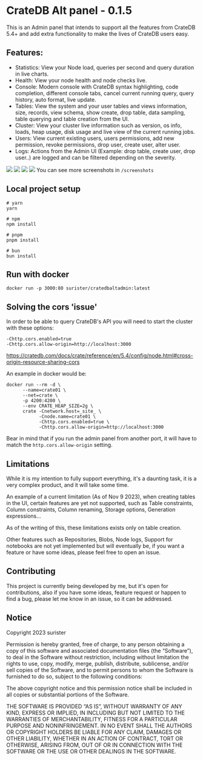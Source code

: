 # CrateDB Alt panel - 0.1.5

This is an Admin panel that intends to support all the features from CrateDB 5.4+ and add extra
functionality to make the lives of CrateDB users easy.

## Features:

- Statistics: View your Node load, queries per second and query duration in live charts.
- Health: View your node health and node checks live.
- Console: Modern console with CrateDB syntax highlighting, code completion, different console tabs,
  cancel current running query, query history, auto format, live update.
- Tables: View the system and your user tables and views information, size, records, view schema,
  show create, drop table, data sampling, table querying and table creation from the UI.
- Cluster: View your cluster live information such as version, os info, loads, heap usage, disk
  usage and live view of the current running jobs.
- Users: View current existing users, users permissions, add new permission, revoke permissions,
  drop user, create user, alter user.
- Logs: Actions from the Admin UI (Example: drop table, create user, drop user..) are logged and can
  be filtered depending on the severity.

![](https://raw.githubusercontent.com/surister/crate-admin-alt/master/screenshots/overview.png)
![](https://raw.githubusercontent.com/surister/crate-admin-alt/master/screenshots/console.png)
![](https://raw.githubusercontent.com/surister/crate-admin-alt/master/screenshots/tables.png)
![](https://raw.githubusercontent.com/surister/crate-admin-alt/master/screenshots/cluster.png)
You can see more screenshots in `/screenshots`

## Local project setup

```
# yarn
yarn

# npm
npm install

# pnpm
pnpm install

# bun
bun install
```

## Run with docker

```shell
docker run -p 3000:80 surister/cratedbaltadmin:latest
```

## Solving the cors 'issue'

In order to be able to query CrateDB's API you will need to start the cluster with these options:

```
-Chttp.cors.enabled=true
-Chttp.cors.allow-origin=http://localhost:3000
```

https://cratedb.com/docs/crate/reference/en/5.4/config/node.html#cross-origin-resource-sharing-cors

An example in docker would be:

```shell
docker run --rm -d \
      --name=crate01 \
      --net=crate \
      -p 4200:4200 \
      --env CRATE_HEAP_SIZE=2g \
      crate -Cnetwork.host=_site_ \
            -Cnode.name=crate01 \
            -Chttp.cors.enabled=true \
            -Chttp.cors.allow-origin=http://localhost:3000
```

Bear in mind that if you run the admin panel from another port, it will have to match
the `http.cors.allow-origin` setting.

## Limitations

While it is my intention to fully support everything, it's a daunting task, it is a very complex
product, and it will take some time.

An example of a current limitation (As of Nov 9 2023), when creating tables in the UI, certain
features are yet not supported, such as
Table constraints, Column constraints, Column renaming, Storage options, Generation expressions...

As of the writing of this, these limitations exists only on table creation.

Other features such as Repositories, Blobs, Node logs, Support for notebooks are not yet implemented
but will eventually be, if you want a feature or have some ideas, please feel free to open an issue.

## Contributing

This project is currently being developed by me, but it's open for contributions, also if you
have some ideas, feature request or happen to find a bug, please let me know in an issue, so it can be addressed.

## Notice

Copyright 2023 surister

Permission is hereby granted, free of charge, to any person obtaining a copy of this software and
associated documentation files (the “Software”), to deal in the Software without restriction,
including without limitation the rights to use, copy, modify, merge, publish, distribute,
sublicense, and/or sell copies of the Software, and to permit persons to whom the Software is
furnished to do so, subject to the following conditions:

The above copyright notice and this permission notice shall be included in all copies or substantial
portions of the Software.

THE SOFTWARE IS PROVIDED “AS IS”, WITHOUT WARRANTY OF ANY KIND, EXPRESS OR IMPLIED, IN INCLUDING BUT
NOT LIMITED TO THE WARRANTIES OF MERCHANTABILITY, FITNESS FOR A PARTICULAR PURPOSE AND
NONINFRINGEMENT. IN NO EVENT SHALL THE AUTHORS OR COPYRIGHT HOLDERS BE LIABLE FOR ANY CLAIM, DAMAGES
OR OTHER LIABILITY, WHETHER IN AN ACTION OF CONTRACT, TORT OR OTHERWISE, ARISING FROM, OUT OF OR IN
CONNECTION WITH THE SOFTWARE OR THE USE OR OTHER DEALINGS IN THE SOFTWARE.
